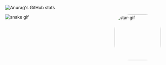 ![Anurag's GitHub stats](https://github-readme-stats.vercel.app/api?username=polluxastre&theme=radical&show_icons=true)

<img align="right" alt="star-gif" height="150" style="border-radius:50px;" src="https://media.discordapp.net/attachments/1084687751728861295/1085928040917381130/giphy.gif?width=385&height=517">



![snake gif](https://github.com/polluxastre/polluxastre/blob/output/github-contribution-grid-snake.svg)
